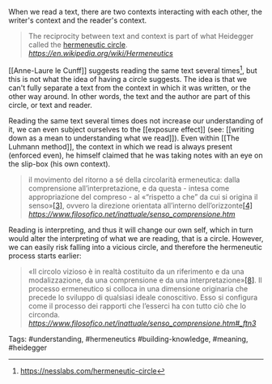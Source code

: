 When we read a text, there are two contexts interacting with each other, the writer's context and the reader's context. 

<blockquote class="quoteback" darkmode="" data-title="Hermeneutics%20-%20Wikipedia" data-author="" cite="https://en.wikipedia.org/wiki/Hermeneutics">
The reciprocity between text and context is part of what Heidegger called the <a href="https://en.wikipedia.org/wiki/Hermeneutic_circle" title="Hermeneutic circle" target="_blank" rel="noopener">hermeneutic circle</a>.
<footer> <cite><a href="https://en.wikipedia.org/wiki/Hermeneutics">https://en.wikipedia.org/wiki/Hermeneutics</a></cite></footer>
</blockquote>
<script note="" src="https://cdn.jsdelivr.net/gh/Blogger-Peer-Review/quotebacks@1/quoteback.js"></script>

[[Anne-Laure le Cunff]] suggests reading the same text several times[^1], but this is not what the idea of having a circle suggests. The idea is that we can't fully separate a text from the context in which it was written, or the other way around. In other words, the text and the author are part of this circle, or text and reader. 

Reading the same text several times does not increase our understanding of it, we can even subject ourselves to the [[exposure effect]] (see: [[writing down as a mean to understanding what we read]]). Even within [[The Luhmann method]], the context in which we read is always present (enforced even), he himself claimed that he was taking notes with an eye on the slip-box (his own context). 

<blockquote class="quoteback" darkmode="" data-title="L.%20Sieve%20-%20Il%20senso%20e%20la%20comprensione%20intepretante" data-author="" cite="https://www.filosofico.net/inattuale/senso_comprensione.htm">
il movimento del ritorno a sé della circolarità
ermeneutica: dalla comprensione all’interpretazione, e da questa - intesa come
appropriazione del compreso - al «“rispetto a che” da cui si origina il senso»<a href="https://www.filosofico.net/inattuale/senso_comprensione.htm#_ftn3" name="_ftnref3" title="" target="_blank" rel="noopener">[3]</a>,
ovvero la direzione orientata all’interno dell’orizzonte<a href="https://www.filosofico.net/inattuale/senso_comprensione.htm#_ftn4" name="_ftnref4" title="" target="_blank" rel="noopener">[4]</a>
<footer> <cite><a href="https://www.filosofico.net/inattuale/senso_comprensione.htm">https://www.filosofico.net/inattuale/senso_comprensione.htm</a></cite></footer>
</blockquote>
<script note="" src="https://cdn.jsdelivr.net/gh/Blogger-Peer-Review/quotebacks@1/quoteback.js"></script>

Reading is interpreting, and thus it will change our own self, which in turn would alter the interpreting of what we are reading, that is a circle. However, we can easily risk falling into a vicious circle, and therefore the hermeneutic process starts earlier: 

<blockquote class="quoteback" darkmode="" data-title="L.%20Sieve%20-%20Il%20senso%20e%20la%20comprensione%20intepretante" data-author="" cite="https://www.filosofico.net/inattuale/senso_comprensione.htm#_ftn3">
«Il
circolo vizioso è in realtà costituito da un riferimento e da una
modalizzazione, da una comprensione e da una interpretazione»<a href="https://www.filosofico.net/inattuale/senso_comprensione.htm#_ftn8" name="_ftnref8" title="" target="_blank" rel="noopener">[8]</a>.
Il processo ermeneutico si colloca in una dimensione originaria che precede lo
sviluppo di qualsiasi ideale conoscitivo. Esso si configura come il processo
dei rapporti che l’esserci ha con tutto ciò che lo circonda.
<footer> <cite><a href="https://www.filosofico.net/inattuale/senso_comprensione.htm#_ftn3">https://www.filosofico.net/inattuale/senso_comprensione.htm#_ftn3</a></cite></footer>
</blockquote>
<script note="" src="https://cdn.jsdelivr.net/gh/Blogger-Peer-Review/quotebacks@1/quoteback.js"></script>


[^1]: https://nesslabs.com/hermeneutic-circle

Tags: #understanding, #hermeneutics #building-knowledge, #meaning, #heidegger